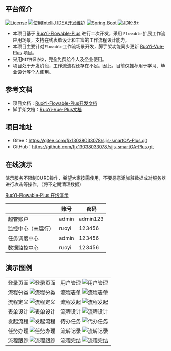 ## 平台简介
[![License](https://img.shields.io/badge/License-MIT-blue.svg)](https://gitee.com/KonBAI-Q/ruoyi-flowable-plus/blob/master/LICENSE)
[![使用IntelliJ IDEA开发维护](https://img.shields.io/badge/IntelliJ%20IDEA-提供支持-blue.svg)](https://www.jetbrains.com)
[![Spring Boot](https://img.shields.io/badge/Spring%20Boot-2.7-blue.svg)]()
[![JDK-8+](https://img.shields.io/badge/JDK-8-green.svg)]()

- 本项目基于 [RuoYi-Flowable-Plus](https://gitee.com/dromara/RuoYi-Vue-Plus) 进行二次开发，采用 `Flowable`
  扩展工作流应用场景，支持在线表单设计和丰富的工作流程设计能力。
- 本项目主要针对`Flowable`工作流场景开发，脚手架功能同步更新 [RuoYi-Vue-Plus](https://gitee.com/dromara/RuoYi-Vue-Plus) 项目。
- 采用`MIT开源协议`，完全免费给个人及企业使用。
- 项目处于开发阶段，工作流流程还存在不足。因此，目前仅推荐用于学习、毕业设计等个人使用。

## 参考文档
- 项目文档：[RuoYi-Flowable-Plus开发文档](http://rfp-doc.konbai.work)
- 脚手架文档：[RuoYi-Vue-Plus文档](https://gitee.com/dromara/RuoYi-Vue-Plus/wikis/pages)

## 项目地址

- Gitee：<https://gitee.com/fjx13038033078/sjjs-smartOA-Plus.git>
- GitHub：<https://github.com/fjx13038033078/sjjs-smartOA-Plus.git>

## 在线演示
演示服务不限制CURD操作，希望大家按需使用，不要恶意添加脏数据或对服务器进行攻击等操作。（将不定期清理数据）

[RuoYi-Flowable-Plus 在线演示](http://159.75.158.189/)

|                 | 账号  | 密码      |
|---------------- | ----- | -------- |
| 超管账户         | admin | admin123 |
| 监控中心（未运行） | ruoyi | 123456   |
| 任务调度中心      | admin | 123456   |
| 数据监控中心      | ruoyi | 123456   |



## 演示图例
<table style="width:100%; text-align:center">
<tbody>
<tr>
  <td>
    <span>登录页面</span>
    <img src="https://images.gitee.com/uploads/images/2022/0424/164043_74b57010_5096840.png" alt="登录页面"/>
  </td>
  <td>
    <span>用户管理</span>
    <img src="https://images.gitee.com/uploads/images/2022/0424/164236_2de3b8da_5096840.png" alt="用户管理"/>
  </td>
</tr>
<tr>
  <td>
    <span>流程分类</span>
    <img src="https://images.gitee.com/uploads/images/2022/0424/164839_ca79b066_5096840.png" alt="流程分类"/>
  </td>
  <td>
    <span>流程表单</span>
    <img src="https://images.gitee.com/uploads/images/2022/0424/165118_688209fd_5096840.png" alt="流程表单"/>
  </td>
</tr>
<tr>
  <td>
    <span>流程定义</span>
    <img src="https://images.gitee.com/uploads/images/2022/0424/165916_825a85c8_5096840.png" alt="流程定义"/>
  </td>
  <td>
    <span>流程发起</span>
    <img src="https://images.gitee.com/uploads/images/2022/0424/171409_ffb0faf3_5096840.png" alt="流程发起"/>
  </td>
</tr>
<tr>
  <td>
    <span>表单设计</span>
    <img src="https://images.gitee.com/uploads/images/2022/0424/172933_7222c0f2_5096840.png" alt="表单设计"/>
  </td>
  <td>
    <span>流程设计</span>
    <img src="https://images.gitee.com/uploads/images/2022/0424/165827_44fa412b_5096840.png" alt="流程设计"/>
  </td>
</tr>
<tr>
  <td>
    <span>发起流程</span>
    <img src="https://images.gitee.com/uploads/images/2022/0424/171651_4639254b_5096840.png" alt="发起流程"/>
  </td>
  <td>
    <span>待办任务</span>
    <img src="https://images.gitee.com/uploads/images/2022/0424/171916_7ba22063_5096840.png" alt="代办任务"/>
  </td>
</tr>
<tr>
  <td>
    <span>任务办理</span>
    <img src="https://images.gitee.com/uploads/images/2022/0424/172204_04753399_5096840.png" alt="任务办理"/>
  </td>
  <td>
    <span>流转记录</span>
    <img src="https://images.gitee.com/uploads/images/2022/0424/172350_179e8341_5096840.png" alt="流转记录"/>
  </td>
</tr>
<tr>
  <td>
    <span>流程跟踪</span>
    <img src="https://images.gitee.com/uploads/images/2022/0424/172547_fe7414d4_5096840.png" alt="流程跟踪"/>
  </td>
  <td>
    <span>流程完结</span>
    <img src="https://images.gitee.com/uploads/images/2022/0424/173159_8cc57e74_5096840.png" alt="流程完结"/>
  </td>
</tr>
</tbody>
</table>
